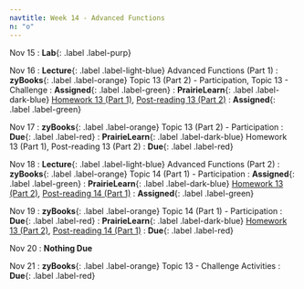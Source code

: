 ```yaml
---
navtitle: Week 14 - Advanced Functions
n: "o"
---
```


Nov 15
: **Lab**{: .label .label-purp} [](#)

Nov 16
: **Lecture**{: .label .label-light-blue} Advanced Functions (Part 1)
: **zyBooks**{: .label .label-orange} Topic 13 (Part 2) - Participation, Topic 13 - Challenge
    : **Assigned**{: .label .label-green}
: **PrairieLearn**{: .label .label-dark-blue} [Homework 13 (Part 1)](#), [Post-reading 13 (Part 2)](#)
    : **Assigned**{: .label .label-green}


Nov 17
: **zyBooks**{: .label .label-orange} Topic 13 (Part 2) - Participation
    : **Due**{: .label .label-red}
: **PrairieLearn**{: .label .label-dark-blue} Homework 13 (Part 1), Post-reading 13 (Part 2)
    : **Due**{: .label .label-red}


Nov 18
: **Lecture**{: .label .label-light-blue} Advanced Functions (Part 2)
: **zyBooks**{: .label .label-orange} Topic 14 (Part 1) - Participation
    : **Assigned**{: .label .label-green}
: **PrairieLearn**{: .label .label-dark-blue} [Homework 13 (Part 2)](#), [Post-reading 14 (Part 1)](#)
    : **Assigned**{: .label .label-green}

Nov 19
: **zyBooks**{: .label .label-orange} Topic 14 (Part 1) - Participation
    : **Due**{: .label .label-red}
: **PrairieLearn**{: .label .label-dark-blue} [Homework 13 (Part 2)](#), [Post-reading 14 (Part 1)](#)
    : **Due**{: .label .label-red}

Nov 20
: **Nothing Due**

Nov 21
: **zyBooks**{: .label .label-orange} Topic 13 - Challenge Activities
    : **Due**{: .label .label-red}

